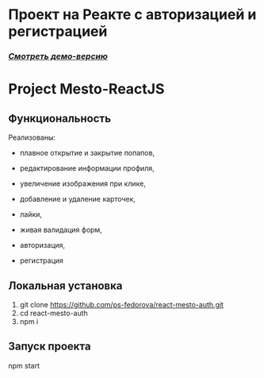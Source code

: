# Проект на Реакте с авторизацией и регистрацией

### *[Смотреть демо-версию](https://ps-fedorova.github.io/react-mesto-auth/)*

# Project Mesto-ReactJS

## Функциональность

Реализованы:

* плавное открытие и закрытие попапов,
* редактирование информации профиля,
* увеличение изображения при клике,
* добавление и удаление карточек,
* лайки,
* живая валидация форм,

* авторизация,
* регистрация

## Локальная установка

1. git clone https://github.com/ps-fedorova/react-mesto-auth.git
2. cd react-mesto-auth
3. npm i

## Запуск проекта
npm start
 
